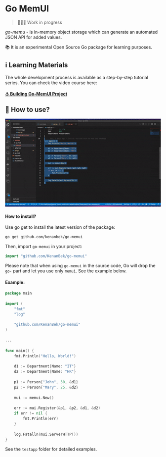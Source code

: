 # Go MemUI

> 👨🏼‍💻 Work in progress

*go-memu* - is in-memory object storage which can generate an automated JSON API for added values.

📚 It is an experimental Open Source Go package for learning purposes.

## ℹ️ Learning Materials

The whole development process is available as a step-by-step tutorial series. You can check the video course here:

#### [⚓️ Building Go-MemUI Project](https://bit.ly/go-memui)

## 📜 How to use?

![go-memui demo](docs/demo.gif "JSON API for in-memory objects. An experimental Go-lang project. ")

#### How to install?

Use go get to install the latest version of the package:

```sh
go get github.com/kenanbek/go-memui
```

Then, import `go-memui` in your project:

```go
import "github.com/KenanBek/go-memui"
```

Please note that when using `go-memui` in the source code, Go will drop the `go-` part and let you use only `memui`. See the example below.

#### Example:

```go
package main

import (
	"fmt"
	"log"

	"github.com/KenanBek/go-memui"
)

...

func main() {
	fmt.Println("Hello, World!")

	d1 := Department{Name: "IT"}
	d2 := Department{Name: "HR"}

	p1 := Person{"John", 30, &d1}
	p2 := Person{"Mary", 25, &d2}

	mui := memui.New()

	err := mui.Register(&p1, &p2, &d1, &d2)
	if err != nil {
		fmt.Println(err)
	}

	log.Fatalln(mui.ServerHTTP())
}
```

See the `testapp` folder for detailed examples.
